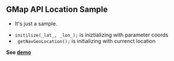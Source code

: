GMap API Location Sample
---------------

*  It's just a sample.
- `` initilize(_lat_, _lon_); `` is iniztializing with parameter coords
- ``  getNavGeoLocation(); `` is initializing with currenct location


**See [demo]**

  [demo]: http://tanerdogan.com/github/gmap-coord/
